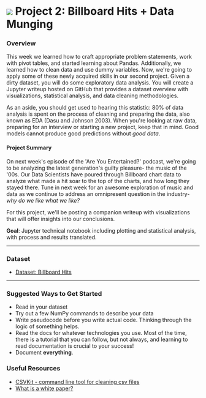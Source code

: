
# ![](https://ga-dash.s3.amazonaws.com/production/assets/logo-9f88ae6c9c3871690e33280fcf557f33.png) Project 2: Billboard Hits + Data Munging

### Overview

This week we learned how to craft appropriate problem statements, work with pivot tables, and started learning about Pandas. Additionally, we learned how to clean data and use dummy variables. Now,  we're going to apply some of these newly acquired skills in our second project. Given a dirty dataset, you will do some exploratory data analysis. You will create a Jupyter writeup hosted on GitHub that provides a dataset overview with visualizations, statistical analysis, and data cleaning methodologies.

As an aside, you should get used to hearing this statistic: 80% of data analysis is spent on the process of cleaning and preparing the data, also known as EDA (Dasu and Johnson 2003). When you're looking at raw data, preparing for an interview or starting a new project, keep that in mind. Good models cannot produce good predictions without _good data_.

#### Project Summary

On next week's episode of the 'Are You Entertained?' podcast, we're going to be analyzing the latest generation's guilty pleasure- the music of the '00s. Our Data Scientists have poured through Billboard chart data to analyze what made a hit soar to the top of the charts, and how long they stayed there. Tune in next week for an awesome exploration of music and data as we continue to address an omnipresent question in the industry- _why do we like what we like?_

For this project, we'll be posting a companion writeup with visualizations that will offer insights into our conclusions.

**Goal**: Jupyter technical notebook including plotting and statistical analysis, with process and results translated.

---

### Dataset

- [Dataset: Billboard Hits](./assets/billboard.csv)

---

### Suggested Ways to Get Started

- Read in your dataset
- Try out a few NumPy commands to describe your data
- Write pseudocode before you write actual code. Thinking through the logic of something helps.  
- Read the docs for whatever technologies you use. Most of the time, there is a tutorial that you can follow, but not always, and learning to read documentation is crucial to your success!
- Document **everything**.

### Useful Resources
- [CSVKit - command line tool for cleaning csv files](https://csvkit.readthedocs.org/en/latest/tutorial.html)
- [What is a white paper?](https://owl.english.purdue.edu/owl/resource/546/1/)